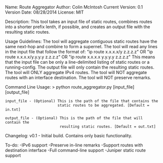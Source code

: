 Name: Route Aggregator
Author: Colin McIntosh
Current Version: 0.1
Version Date: 08/28/2014
License: MIT


Description: 
	This tool takes an input file of static routes, combines routes into a
	shorter prefix lenth, if possible, and creates an output file with the
	resulting static routes.

	
Usage Guidelines:
	The tool will aggregate contiguous static routes have the same next-hop
	and combine to form a supernet.
	The tool will read any lines in the input file that follow the format of:
		"ip route x.x.x.x/y z.z.z.z"
		OR
		"ip route x.x.x.x/y.y.y.y z.z.z.z"
		OR
		"ip route x.x.x.x y.y.y.y z.z.z.z"
	This means that the input file can be only a line-delimited listing of
	static routes or a running-config. The output file will only contain the
	resulting static routes.
	The tool will ONLY aggregate IPv4 routes.
	The tool will NOT aggregate routes with an interface destination.
	The tool will NOT preserve remarks.

	
Command Line Usage:
	> python route_aggregator.py [input_file] [output_file]
	 
	input_file - (Optional) This is the path of the file that contains the
							static routes to be aggregated. [Default = in.txt]
							
	output_file - (Optional) This is the path of the file that will contain the
							 resulting static routes. [Default = out.txt]
							 

Changelog:
	v0.1 - Initial build. Contains only basic functionality.
	
	
To-do:
	-IPv6 support
	-Preserve in-line remarks
	-Support routes with destination interface
	-Full command-line support
	-Juniper static route support
	